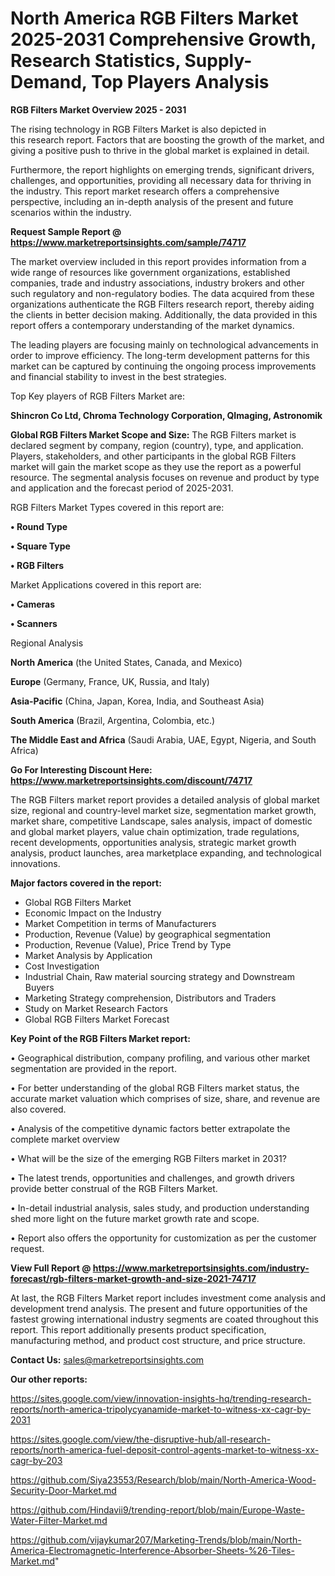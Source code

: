 # North America RGB Filters Market 2025-2031 Comprehensive Growth, Research Statistics, Supply-Demand,  Top Players Analysis

<Strong> RGB Filters Market Overview 2025 - 2031</strong>

The rising technology in RGB Filters Market is also depicted in this research report. Factors that are boosting the growth of the market, and giving a positive push to thrive in the global market is explained in detail.

Furthermore, the report highlights on emerging trends, significant drivers, challenges, and opportunities, providing all necessary data for thriving in the industry. This report market research offers a comprehensive perspective, including an in-depth analysis of the present and future scenarios within the industry.

<strong>Request Sample Report @ <a href=https://www.marketreportsinsights.com/sample/74717>https://www.marketreportsinsights.com/sample/74717</a></strong>

The market overview included in this report provides information from a wide range of resources like government organizations, established companies, trade and industry associations, industry brokers and other such regulatory and non-regulatory bodies. The data acquired from these organizations authenticate the RGB Filters research report, thereby aiding the clients in better decision making. Additionally, the data provided in this report offers a contemporary understanding of the market dynamics.

The leading players are focusing mainly on technological advancements in order to improve efficiency. The long-term development patterns for this market can be captured by continuing the ongoing process improvements and financial stability to invest in the best strategies.

Top Key players of RGB Filters Market are:

<strong>Shincron Co Ltd, Chroma Technology Corporation, QImaging, Astronomik</strong>

<strong><b>Global RGB Filters Market Scope and Size:</b></strong>
The RGB Filters market is declared segment by company, region (country), type, and application. Players, stakeholders, and other participants in the global RGB Filters market will gain the market scope as they use the report as a powerful resource. The segmental analysis focuses on revenue and product by type and application and the forecast period of 2025-2031.

RGB Filters Market Types covered in this report are:

<strong>• Round Type

• Square Type

• RGB Filters</strong>

Market Applications covered in this report are:

<strong>• Cameras

• Scanners</strong> 

Regional Analysis

<strong>North America</strong> (the United States, Canada, and Mexico)

<strong>Europe</strong> (Germany, France, UK, Russia, and Italy)

<strong>Asia-Pacific</strong> (China, Japan, Korea, India, and Southeast Asia)

<strong>South America</strong> (Brazil, Argentina, Colombia, etc.)

<strong>The Middle East and Africa</strong> (Saudi Arabia, UAE, Egypt, Nigeria, and South Africa)

<strong>Go For Interesting Discount Here: <a href=https://www.marketreportsinsights.com/discount/74717>https://www.marketreportsinsights.com/discount/74717</a></strong>

The RGB Filters market report provides a detailed analysis of global market size, regional and country-level market size, segmentation market growth, market share, competitive Landscape, sales analysis, impact of domestic and global market players, value chain optimization, trade regulations, recent developments, opportunities analysis, strategic market growth analysis, product launches, area marketplace expanding, and technological innovations.

<strong><b>Major factors covered in the report:</b></strong>
<ul>
  <li>Global RGB Filters Market </li>
  <li>Economic Impact on the Industry</li>
  <li>Market Competition in terms of Manufacturers</li>
  <li>Production, Revenue (Value) by geographical segmentation</li>
  <li>Production, Revenue (Value), Price Trend by Type</li>
  <li>Market Analysis by Application</li>
  <li>Cost Investigation</li>
  <li>Industrial Chain, Raw material sourcing strategy and Downstream Buyers</li>
  <li>Marketing Strategy comprehension, Distributors and Traders</li>
  <li>Study on Market Research Factors</li>
  <li>Global RGB Filters Market Forecast</li>
</ul>

<strong><b>Key Point of the RGB Filters Market report:</b></strong>

• Geographical distribution, company profiling, and various other market segmentation are provided in the report.

• For better understanding of the global RGB Filters market status, the accurate market valuation which comprises of size, share, and revenue are also covered.

• Analysis of the competitive dynamic factors better extrapolate the complete market overview

• What will be the size of the emerging RGB Filters market in 2031?

• The latest trends, opportunities and challenges, and growth drivers provide better construal of the RGB Filters Market.

• In-detail industrial analysis, sales study, and production understanding shed more light on the future market growth rate and scope.

• Report also offers the opportunity for customization as per the customer request.

<strong><b>View Full Report @ <a href=https://www.marketreportsinsights.com/industry-forecast/rgb-filters-market-growth-and-size-2021-74717>https://www.marketreportsinsights.com/industry-forecast/rgb-filters-market-growth-and-size-2021-74717</a></b></strong>


At last, the RGB Filters Market report includes investment come analysis and development trend analysis. The present and future opportunities of the fastest growing international industry segments are coated throughout this report. This report additionally presents product specification, manufacturing method, and product cost structure, and price structure.

<strong>Contact Us:</strong>
sales@marketreportsinsights.com

<strong>Our other reports:</strong>

<a href=https://sites.google.com/view/innovation-insights-hq/trending-research-reports/north-america-tripolycyanamide-market-to-witness-xx-cagr-by-2031>https://sites.google.com/view/innovation-insights-hq/trending-research-reports/north-america-tripolycyanamide-market-to-witness-xx-cagr-by-2031</a>

<a href=https://sites.google.com/view/the-disruptive-hub/all-research-reports/north-america-fuel-deposit-control-agents-market-to-witness-xx-cagr-by-203>https://sites.google.com/view/the-disruptive-hub/all-research-reports/north-america-fuel-deposit-control-agents-market-to-witness-xx-cagr-by-203</a>

<a href=https://github.com/Siya23553/Research/blob/main/North-America-Wood-Security-Door-Market.md>https://github.com/Siya23553/Research/blob/main/North-America-Wood-Security-Door-Market.md</a>

<a href=https://github.com/Hindavii9/trending-report/blob/main/Europe-Waste-Water-Filter-Market.md>https://github.com/Hindavii9/trending-report/blob/main/Europe-Waste-Water-Filter-Market.md</a>

<a href=https://github.com/vijaykumar207/Marketing-Trends/blob/main/North-America-Electromagnetic-Interference-Absorber-Sheets-%26-Tiles-Market.md>https://github.com/vijaykumar207/Marketing-Trends/blob/main/North-America-Electromagnetic-Interference-Absorber-Sheets-%26-Tiles-Market.md</a>"
